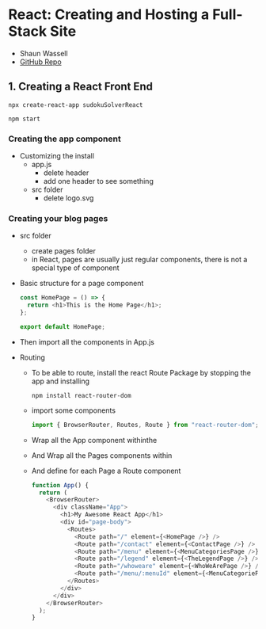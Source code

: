# React: Creating and Hosting a Full-Stack Site

- Shaun Wassell
- [GitHub Repo](https://github.com/LinkedInLearning/react-creating-and-hosting-a-full-stack-site-3209140)

## 1. Creating a React Front End

```npm
npx create-react-app sudokuSolverReact
```

```npm
npm start
```

### Creating the app component

- Customizing the install
  - app.js
    - delete header
    - add one header to see something
  - src folder
    - delete logo.svg

### Creating your blog pages

- src folder

  - create pages folder
  - in React, pages are usually just regular components, there is not a special type of component

- Basic structure for a page component

  ```js
  const HomePage = () => {
    return <h1>This is the Home Page</h1>;
  };

  export default HomePage;
  ```

- Then import all the components in App.js

- Routing

  - To be able to route, install the react Route Package by stopping the app and installing

    ```npm
    npm install react-router-dom
    ```

  - import some components

    ```js
    import { BrowserRouter, Routes, Route } from "react-router-dom";
    ```

  - Wrap all the App component withinthe <BrowserRouter>
  - And Wrap all the Pages components within <Routes>
  - And define for each Page a Route component

    ```js
    function App() {
      return (
        <BrowserRouter>
          <div className="App">
            <h1>My Awesome React App</h1>
            <div id="page-body">
              <Routes>
                <Route path="/" element={<HomePage />} />
                <Route path="/contact" element={<ContactPage />} />
                <Route path="/menu" element={<MenuCategoriesPage />} />
                <Route path="/legend" element={<TheLegendPage />} />
                <Route path="/whoweare" element={<WhoWeArePage />} />
                <Route path="/menu/:menuId" element={<MenuCategoriePage />} />
              </Routes>
            </div>
          </div>
        </BrowserRouter>
      );
    }
    ```

  ```

  ```
